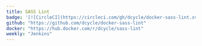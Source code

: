 ```yaml
---
title: SASS Lint
badge: '[![CircleCI](https://circleci.com/gh/dcycle/docker-sass-lint.svg?style=svg)](https://circleci.com/gh/dcycle/docker-sass-lint)'
github: "https://github.com/dcycle/docker-sass-lint"
docker: "https://hub.docker.com/r/dcycle/sass-lint"
weekly: "Jenkins"
---
```


